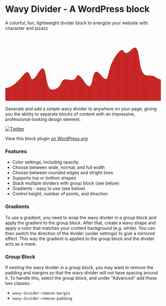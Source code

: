 # Wavy Divider - A WordPress block

A colorful, fun, lightweight divider block to energize your website with character and pizazz

![alt text](assets/waves.gif "Title")

Generate and add a simple wavy divider to anywhere on your page, giving you the ability to separate blocks of content with an impressive, professional-looking design element.

[![Twitter](https://img.shields.io/twitter/url/https/twitter.com/kevinbatdorf.svg?style=social&label=Follow%20%40kevinbatdorf)](https://twitter.com/kevinbatdorf)

View this block plugin [on WordPress.org](https://wordpress.org/plugins/wavy-divider)

### Features
- Color settings, including opacity.
- Choose between wide, normal, and full width
- Choose between rounded edges and stright lines
- Supports top or bottom shapes
- Stack multiple dividers with group block (see below)
- Gradients - easy to use (see below)
- Control height, number of points, and direction

### Gradients

To use a gradient, you need to wrap the wavy divider in a group block and apply the gradient to the group block. After that, create a wavy shape and apply a color that matches your content background (e.g. white). You can then switch the direction of the divider (under settings) to give a mirrored effect. This way the gradient is applied to the group block and the divider acts as a mask.

### Group Block

If nesting the wavy divider in a group block, you may want to remove the padding and margins so that the wavy divider will not have spacing around it. To handle this, select the group block, and under "Advanced" add these two classes:

- `wavy-divider-remove-margin`
- `wavy-divider-remove-padding`
